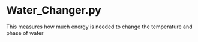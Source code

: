 # Water_Changer.py
This measures how much energy is needed to change the temperature and phase of water

